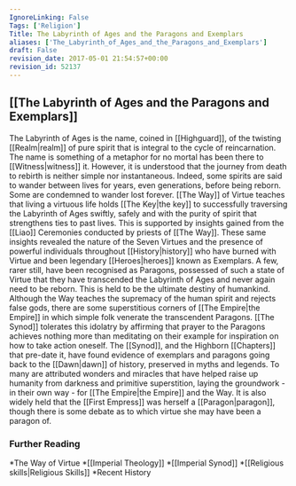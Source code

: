 ```yaml
---
IgnoreLinking: False
Tags: ['Religion']
Title: The Labyrinth of Ages and the Paragons and Exemplars
aliases: ['The_Labyrinth_of_Ages_and_the_Paragons_and_Exemplars']
draft: False
revision_date: 2017-05-01 21:54:57+00:00
revision_id: 52137
---
```


## [[The Labyrinth of Ages and the Paragons and Exemplars]]
The Labyrinth of Ages is the name, coined in [[Highguard]], of the twisting [[Realm|realm]] of pure spirit that is integral to the cycle of reincarnation. The name is something of a metaphor for no mortal has been there to [[Witness|witness]] it. However, it is understood that the journey from death to rebirth is neither simple nor instantaneous. Indeed, some spirits are said to wander between lives for years, even generations, before being reborn. Some are condemned to wander lost forever.
[[The Way]] of Virtue teaches that living a virtuous life holds [[The Key|the key]] to successfully traversing the Labyrinth of Ages swiftly, safely and with the purity of spirit that strengthens ties to past lives. This is supported by insights gained from the [[Liao]] Ceremonies conducted by priests of [[The Way]]. These same insights revealed the nature of the Seven Virtues and the presence of powerful individuals throughout [[History|history]] who have burned with Virtue and been legendary [[Heroes|heroes]] known as Exemplars. A few, rarer still, have been recognised as Paragons, possessed of such a state of Virtue that they have transcended the Labyrinth of Ages and never again need to be reborn. This is held to be the ultimate destiny of humankind.
Although the Way teaches the supremacy of the human spirit and rejects false gods, there are some superstitious corners of [[The Empire|the Empire]] in which simple folk venerate the transcendent Paragons. [[The Synod]] tolerates this idolatry by affirming that prayer to the Paragons achieves nothing more than meditating on their example for inspiration on how to take action oneself.
The [[Synod]], and the Highborn [[Chapters]] that pre-date it, have found evidence of exemplars and paragons going back to the [[Dawn|dawn]] of history, preserved in myths and legends. To many are attributed wonders and miracles that have helped raise up humanity from darkness and primitive superstition, laying the groundwork - in their own way - for [[The Empire|the Empire]] and the Way. It is also widely held that the [[First Empress]] was herself a [[Paragon|paragon]], though there is some debate as to which virtue she may have been a paragon of.
### Further Reading
*The Way of Virtue
*[[Imperial Theology]]
*[[Imperial Synod]]
*[[Religious skills|Religious Skills]]
*Recent History